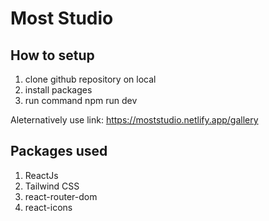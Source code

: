 # Most Studio

## How to setup

1. clone github repository on local
2. install packages
3. run command npm run dev

Aleternatively use link: https://moststudio.netlify.app/gallery

## Packages used

1. ReactJs
2. Tailwind CSS
3. react-router-dom
4. react-icons
